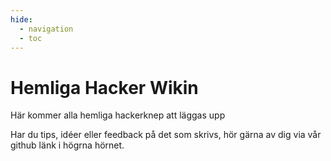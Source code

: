 ```yaml
---
hide:
  - navigation
  - toc
---
```

# Hemliga Hacker Wikin
Här kommer alla hemliga hackerknep att läggas upp

Har du tips, idéer eller feedback på det som skrivs, hör gärna av dig via vår github länk i högrna hörnet.